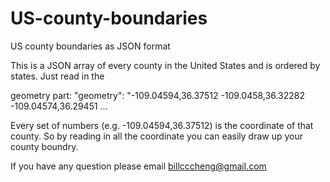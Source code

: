 # US-county-boundaries
US county boundaries as JSON format

This is a JSON array of every county in the United States and is ordered by states.
Just read in the 

geometry part: "geometry": "-109.04594,36.37512 -109.0458,36.32282 -109.04574,36.29451 ...

Every set of numbers (e.g. -109.04594,36.37512) is the coordinate of that county. So by reading in all the coordinate you can easily draw up your county boundry.

If you have any question please email billcccheng@gmail.com
